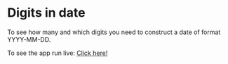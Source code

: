 # Digits in date

To see how many and which digits you need to construct a date of format YYYY-MM-DD.

To see the app run live: [Click here!](https://www.vbeaulieu.com/portfolio/Digits-in-date)

